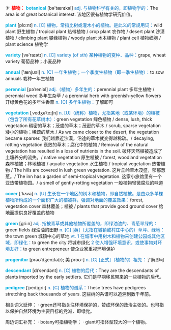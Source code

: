 ☀ <font color="red">**植物：**</font>
<font color="sky blue">**botanical**</font> [bə'tænɪkəl] 
<font color="#0070c0">adj. 与植物科学有关的，即植物学的：</font>The area is of great botanical interest. 该地区很有植物学研究价值。

<font color="sky blue">**plant**</font> [plɑːnt] 
<font color="#0070c0">n. [C] 植物，常指比树或灌木小的植物。是此义的常规用词：</font>wild plant 野生植物 / tropical plant 热带植物 / crop plant 农作物 / desert plant 沙漠植物 / climbing plant 攀缘植物 / woody plant 木本植物 / plant cell 植物细胞 / plant science 植物学
           
<font color="sky blue">**variety**</font> [və'raɪətɪ] 
<font color="#0070c0">n. [C] variety (of sth) 某种植物的变种、品种：</font>grape, wheat variety 葡萄品种；小麦品种

<font color="sky blue">**annual**</font> ['ænjʊəl] 
<font color="#0070c0">n. [C] 一年生植物；一个季度生植物（即一季生植物）：</font>to sow annuals 栽种一年生植物
           
<font color="sky blue">**perennial**</font> [pəˈreniəl]
<font color="#0070c0">adj.（植物）多年生的：</font>perennial plant 多年生植物 / perennial weed 多年生杂草 / a perennial herb with greenish-yellow flowers 开绿黄色花的多年生香草 <font color="#0070c0">n. [C] 多年生植物：</font>了解即可

<font color="sky blue">**vegetation**</font> [ˌvedʒəˈteɪʃn]
<font color="#0070c0">n. [U]（统称）植物，尤指某地（或某环境）的植被（包含了所有花草树木）：</font>green vegetation 绿色植物 / dense, lush, thick vegetation 稠密的草木；茂盛的草木；茂密的草木 / scrub, sparse vegetation 矮小的植物；稀疏的草木 / As we came closer to the desert, the vegetation became sparser. 我们越靠近沙漠，沿途的草木就变得越稀疏。/ decaying, rotting vegetation 衰败的草木；腐化中的植物 / Removal of the natural vegetation has resulted in a loss of nutrients in the soil. 破坏天然植被造成了土壤养分的流失。/ native vegetation 原生植被 / forest, woodland vegetation 森林植被；林地植被 / aquatic vegetation 水生植物 / tropical vegetation 热带植物 / The hills are covered in lush green vegetation. 这片丘岭草木茂盛，郁郁葱葱。/ The inn has a garden of semi-tropical vegetation. 这家小旅馆里有一个亚热带植物园。/ a smell of gently-rotting vegetation 一股植物轻微腐烂的味道

<font color="sky blue">**cover**</font> ['kʌvə] 
<font color="#0070c0">n. [U] 生长在一个地区的树木和植物，即自然植被。是由众多单棵植物所构成的一个面积广大的植被群，强调对地面的覆盖效果：</font>forest, vegetation cover 森林覆盖；植被 / plants that provide good ground cover 给地面提供良好覆盖的植物

<font color="sky blue">**green**</font> [ɡri:n] 
<font color="#0070c0">adj. 指被青草或其他植物所覆盖的，即绿油油的、青葱翠绿的：</font>green fields 绿油油的田野 <font color="#0070c0">n. [C] [英]（尤指在城镇或村庄中心的）草坪、绿地：</font>the town green 城镇中心的草地 <font color="#0070c0">vt. 1 在城市中用树木和植物来创建公园或其他区域，即绿化：</font>to green the city 将城市绿化 <font color="#0070c0">2 使人增强环境意识，或使事物对环境友好：</font>to green entrepreneur 使企业家重视环境保护
           
<font color="sky blue">**progenitor**</font> [prəʊˈdʒenɪtə(r); 美 proʊ-]
<font color="#0070c0">n. [C] [正式]（植物的）祖先：</font>了解即可                    

<font color="sky blue">**descendant**</font> [dɪˈsendənt]
<font color="#0070c0">n. [C] 植物的后代：</font>They are the descendants of plants imported by the early settlers. 它们是早期移民带来的一些植物的后代。
           
<font color="sky blue">**pedigree**</font> [ˈpedɪgri:]
<font color="#0070c0">n. [C] 植物的谱系：</font>These trees have pedigrees stretching back thousands of years. 这些树的系谱可以追溯到数千年前。

相关词义延伸：
· green还可指关注环境保护的，赞成环保的政治主张的。也可指以保护自然环境为主要目标的党派，即绿党。

周边词汇补充：
· botany可指植物学；
· giant可指体型较大的一个植物。
